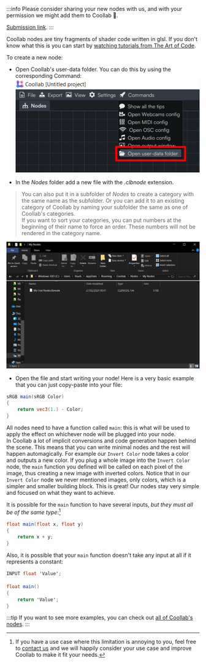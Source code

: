 
:::info
Please consider sharing your new nodes with us, and with your permission we might add them to Coollab 💜.<br/>

[Submission link](https://github.com/CoolLibs/Lab/issues/new?assignees=&labels=enhancement&projects=&template=add-node.yaml&title=%5BNew+node%5D+).
:::

Coollab nodes are tiny fragments of shader code written in glsl. If you don't know what this is you can start by [watching tutorials from The Art of Code](https://youtu.be/u5HAYVHsasc).

To create a new node:
- Open Coollab's user-data folder. You can do this by using the corresponding <span class="icon-rocket"></span> Command:
![Open user data folder](img/open_user_data_folder.png)

- In the *Nodes* folder add a new file with the *.clbnode* extension.
>You can also put it in a subfolder of *Nodes* to create a category with the same name as the subfolder. Or you can add it to an existing category of Coollab by naming your subfolder the same as one of Coollab's categories.<br/>
If you want to sort your categories, you can put numbers at the beginning of their name to force an order. These numbers will not be rendered in the category name.

![Add a node file](img/add_a_node_file.png)

- Open the file and start writing your node! Here is a very basic example that you can just copy-paste into your file:
```glsl title="Invert Color.clbnode"
sRGB main(sRGB Color)
{
    return vec3(1.) - Color;
}
```

All nodes need to have a function called `main`: this is what will be used to apply the effect on whichever node will be plugged into your node.<br/>
In Coollab a lot of implicit conversions and code generation happen behind the scene. This means that you can write minimal nodes and the rest will happen automagically. For example our `Invert Color` node takes a color and outputs a new color. If you plug a whole image into the `Invert Color` node, the `main` function you defined will be called on each pixel of the image, thus creating a new image with inverted colors. Notice that in our `Invert Color` node we never mentioned images, only colors, which is a simpler and smaller building block. This is great! Our nodes stay very simple and focused on what they want to achieve.

It is possible for the `main` function to have several inputs, *but they must all be of the same type*:[^1]

```glsl title="Add.clbnode"
float main(float x, float y)
{
    return x + y;
}
```

[^1]: If you have a use case where this limitation is annoying to you, feel free to [contact us](https://github.com/CoolLibs/Lab/issues/new?assignees=&labels=enhancement%2Ctriage&template=feature-suggestion.yaml&title=%5BFeature%5D+) and we will happily consider your use case and improve Coollab to make it fit your needs.

Also, it is possible that your `main` function doesn't take any input at all if it represents a constant:

```glsl title="Float Value.clbnode"
INPUT float 'Value';

float main()
{
    return 'Value';
}
```

:::tip
If you want to see more examples, you can check out [all of Coollab's nodes](https://github.com/CoolLibs/Lab/tree/main/Nodes).
:::